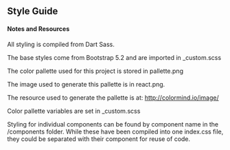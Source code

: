 ## Style Guide

#### Notes and Resources

All styling is compiled from Dart Sass.

The base styles come from Bootstrap 5.2 and are imported in \_custom.scss

The color pallette used for this project is stored in pallette.png

The image used to generate this pallette is in react.png.

The resource used to generate the pallette is at: http://colormind.io/image/

Color pallette variables are set in \_custom.scss

Styling for individual components can be found by component name in the /components folder. While these have been compiled into one index.css file, they could be separated with their component for reuse of code.

